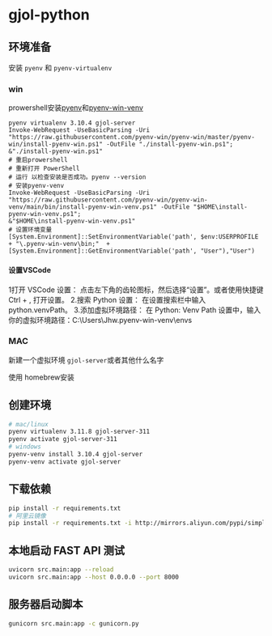 # gjol-python

## 环境准备

安装 `pyenv` 和 `pyenv-virtualenv`

### win

prowershell安装[pyenv](https://pyenv-win.github.io/pyenv-win/#introduction)和[pyenv-win-venv](https://github.com/pyenv-win/pyenv-win-venv)

```prowershell
pyenv virtualenv 3.10.4 gjol-server
Invoke-WebRequest -UseBasicParsing -Uri "https://raw.githubusercontent.com/pyenv-win/pyenv-win/master/pyenv-win/install-pyenv-win.ps1" -OutFile "./install-pyenv-win.ps1"; &"./install-pyenv-win.ps1"
# 重启prowershell
# 重新打开 PowerShell
# 运行 以检查安装是否成功。pyenv --version
# 安装pyenv-venv
Invoke-WebRequest -UseBasicParsing -Uri "https://raw.githubusercontent.com/pyenv-win/pyenv-win-venv/main/bin/install-pyenv-win-venv.ps1" -OutFile "$HOME\install-pyenv-win-venv.ps1";
&"$HOME\install-pyenv-win-venv.ps1"
# 设置环境变量
[System.Environment]::SetEnvironmentVariable('path', $env:USERPROFILE + "\.pyenv-win-venv\bin;"  + [System.Environment]::GetEnvironmentVariable('path', "User"),"User")
```

#### 设置VSCode

1打开 VSCode 设置：
点击左下角的齿轮图标，然后选择“设置”。或者使用快捷键 Ctrl + , 打开设置。
2.搜索 Python 设置：
在设置搜索栏中输入 python.venvPath。
3.添加虚拟环境路径：
在 Python: Venv Path 设置中，输入你的虚拟环境路径：C:\Users\Jhw\.pyenv-win-venv\envs

### MAC

新建一个虚拟环境 `gjol-server`或者其他什么名字

使用 homebrew安装

## 创建环境

```bash
# mac/linux
pyenv virtualenv 3.11.8 gjol-server-311
pyenv activate gjol-server-311
# windows
pyenv-venv install 3.10.4 gjol-server
pyenv-venv activate gjol-server
```

## 下载依赖

```bash
pip install -r requirements.txt
# 阿里云镜像
pip install -r requirements.txt -i http://mirrors.aliyun.com/pypi/simple/ --trusted-host mirrors.aliyun.com
```

## 本地启动 FAST API 测试

```bash
uvicorn src.main:app --reload
uvicorn src.main:app --host 0.0.0.0 --port 8000

```

## 服务器启动脚本

```bash
gunicorn src.main:app -c gunicorn.py
```

